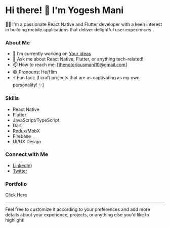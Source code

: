 # Hi there! 👋 I'm Yogesh Mani

👨‍💻 I'm a passionate React Native and Flutter developer with a keen interest in building mobile applications that deliver delightful user experiences.

### About Me

- 🔭 I’m currently working on [Your ideas](#)
- 💬 Ask me about React Native, Flutter, or anything tech-related!
- 📫 How to reach me: [thenotoriousmani10@gmail.com]
- 😄 Pronouns: He/Him
- ⚡ Fun fact: [I craft projects that are as captivating as my own personality! ✨]

### Skills

- React Native
- Flutter
- JavaScript/TypeScript
- Dart
- Redux/MobX
- Firebase
- UI/UX Design

### Connect with Me

- [LinkedIn](https://www.linkedin.com/in/theyogeshmani/))
- [Twitter](https://twitter.com/theYogesh_Mani)

### Portfolio

[Click Here](#)

---

Feel free to customize it according to your preferences and add more details about your experience, projects, or anything else you'd like to highlight!
